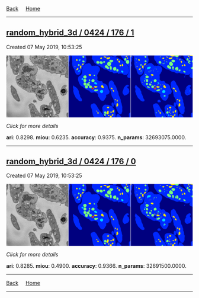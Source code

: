 
[Back](..)&nbsp;&nbsp;&nbsp;&nbsp;&nbsp;[Home](https://leapmanlab.github.io/snapshots)

---

<div class="summary"><a href="1"><h2>random_hybrid_3d / 0424 / 176 / 1</h2></a><p>Created 07 May 2019, 10:53:25
</p><a href="1"><img src="1/media/summary.png" align="center"></a><p>
<i>Click for more details</i>
</p></div>

**ari**: 0.8298. **miou**: 0.6235. **accuracy**: 0.9375. **n_params**: 32693075.0000. 

---

<div class="summary"><a href="0"><h2>random_hybrid_3d / 0424 / 176 / 0</h2></a><p>Created 07 May 2019, 10:53:25
</p><a href="0"><img src="0/media/summary.png" align="center"></a><p>
<i>Click for more details</i>
</p></div>

**ari**: 0.8285. **miou**: 0.4900. **accuracy**: 0.9366. **n_params**: 32691500.0000. 

---

[Back](..)&nbsp;&nbsp;&nbsp;&nbsp;&nbsp;[Home](https://leapmanlab.github.io/snapshots)

---